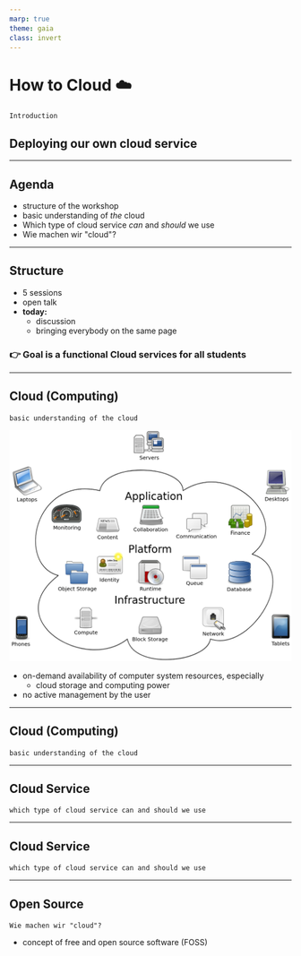 ```yaml
---
marp: true
theme: gaia
class: invert
---
```

# <!--fit--> How to Cloud :cloud:

    Introduction

## Deploying **our** own cloud service

---
<!-- footer: "How to cloud - Samis Ellsaesser" -->
## Agenda

* structure of the workshop
* basic understanding of *the* cloud
* Which type of cloud service *can* and *should* we use
* Wie machen wir "cloud"?

---

## Structure

* 5 sessions
* open talk
* **today:**
  * discussion
  * bringing everybody on the same page

### :point_right: Goal is a functional Cloud services for all students

---

## Cloud (Computing)

    basic understanding of the cloud
![bg right:40%](image0.png)

* on-demand availability of computer system resources, especially
  * cloud storage and computing power
* no active management by the user

---

## Cloud (Computing)

    basic understanding of the cloud

---

## Cloud Service

    which type of cloud service can and should we use

---

## Cloud Service

    which type of cloud service can and should we use

---

## Open Source

    Wie machen wir "cloud"?

* concept of free and open source software (FOSS)
